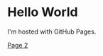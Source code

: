 <!-- Google Tag Manager -->
<script>(function(w,d,s,l,i){w[l]=w[l]||[];w[l].push({'gtm.start':
new Date().getTime(),event:'gtm.js'});var f=d.getElementsByTagName(s)[0],
j=d.createElement(s),dl=l!='dataLayer'?'&l='+l:'';j.async=true;j.src=
'https://www.googletagmanager.com/gtm.js?id='+i+dl;f.parentNode.insertBefore(j,f);
})(window,document,'script','dataLayer','GTM-PXF39MS');</script>
<!-- End Google Tag Manager -->

<html>
    <body>
        <!-- Google Tag Manager (noscript) -->
        <noscript><iframe src="https://www.googletagmanager.com/ns.html?id=GTM-PXF39MS"
        height="0" width="0" style="display:none;visibility:hidden"></iframe></noscript>
        <!-- End Google Tag Manager (noscript) -->
        <h1>Hello World</h1>
        <p>I'm hosted with GitHub Pages.</p>
        <a href="page1.html">Page 2</a>
    </body>
</html>
